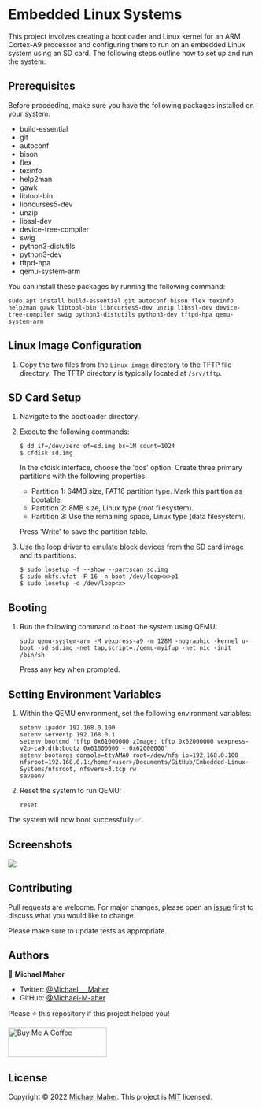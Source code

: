 # Embedded Linux Systems

This project involves creating a bootloader and Linux kernel for an ARM Cortex-A9 processor and configuring them to run on an embedded Linux system using an SD card. The following steps outline how to set up and run the system:

## Prerequisites

Before proceeding, make sure you have the following packages installed on your system:

- build-essential
- git
- autoconf
- bison
- flex
- texinfo
- help2man
- gawk
- libtool-bin
- libncurses5-dev
- unzip
- libssl-dev
- device-tree-compiler
- swig
- python3-distutils
- python3-dev
- tftpd-hpa
- qemu-system-arm

You can install these packages by running the following command:

```
sudo apt install build-essential git autoconf bison flex texinfo help2man gawk libtool-bin libncurses5-dev unzip libssl-dev device-tree-compiler swig python3-distutils python3-dev tftpd-hpa qemu-system-arm
```

## Linux Image Configuration

1. Copy the two files from the ```Linux image``` directory to the TFTP file directory. The TFTP directory is typically located at ```/srv/tftp```.

## SD Card Setup

1. Navigate to the bootloader directory.

2. Execute the following commands:

   ```
   $ dd if=/dev/zero of=sd.img bs=1M count=1024
   $ cfdisk sd.img
   ```

   In the cfdisk interface, choose the 'dos' option. Create three primary partitions with the following properties:

   - Partition 1: 64MB size, FAT16 partition type. Mark this partition as bootable.
   - Partition 2: 8MB size, Linux type (root filesystem).
   - Partition 3: Use the remaining space, Linux type (data filesystem).

   Press 'Write' to save the partition table.

3. Use the loop driver to emulate block devices from the SD card image and its partitions:

   ```
   $ sudo losetup -f --show --partscan sd.img
   $ sudo mkfs.vfat -F 16 -n boot /dev/loop<x>p1
   $ sudo losetup -d /dev/loop<x>
   ```

## Booting

1. Run the following command to boot the system using QEMU:

   ```
   sudo qemu-system-arm -M vexpress-a9 -m 128M -nographic -kernel u-boot -sd sd.img -net tap,script=./qemu-myifup -net nic -init /bin/sh
   ```

   Press any key when prompted.

## Setting Environment Variables

1. Within the QEMU environment, set the following environment variables:

   ```
   setenv ipaddr 192.168.0.100
   setenv serverip 192.168.0.1
   setenv bootcmd 'tftp 0x61000000 zImage; tftp 0x62000000 vexpress-v2p-ca9.dtb;bootz 0x61000000 - 0x62000000'
   setenv bootargs console=ttyAMA0 root=/dev/nfs ip=192.168.0.100 nfsroot=192.168.0.1:/home/<user>/Documents/GitHub/Embedded-Linux-Systems/nfsroot, nfsvers=3,tcp rw
   saveenv
   ```

2. Reset the system to run QEMU:

   ```
   reset
   ```
The system will now boot successfully ✅.

## Screenshots
<img src="https://github-production-user-asset-6210df.s3.amazonaws.com/25803558/241566772-9338e06f-391a-4baf-98df-b1997dd33fee.png" />

## Contributing

Pull requests are welcome. For major changes, please open an [issue](https://github.com/Michael-M-aher/Embeded-Linux-Systems/issues) first to discuss what you would like to change.

Please make sure to update tests as appropriate.

## Authors

👤 **Michael Maher**

- Twitter: [@Michael___Maher](https://twitter.com/Michael___Maher)
- GitHub: [@Michael-M-aher](https://github.com/Michael-M-aher)

Please ⭐️ this repository if this project helped you!

<a href="https://www.buymeacoffee.com/michael.maher" target="_blank"><img src="https://cdn.buymeacoffee.com/buttons/v2/default-yellow.png" alt="Buy Me A Coffee" height="60px" width="200" ></a>

## License

Copyright © 2022 [Michael Maher](https://github.com/Michael-M-aher).
This project is [MIT](https://github.com/Michael-M-aher/Embeded-Linux-Systems/blob/main/LICENSE) licensed.